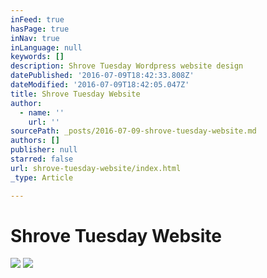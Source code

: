 ```yaml
---
inFeed: true
hasPage: true
inNav: true
inLanguage: null
keywords: []
description: Shrove Tuesday Wordpress website design
datePublished: '2016-07-09T18:42:33.808Z'
dateModified: '2016-07-09T18:42:05.047Z'
title: Shrove Tuesday Website
author:
  - name: ''
    url: ''
sourcePath: _posts/2016-07-09-shrove-tuesday-website.md
authors: []
publisher: null
starred: false
url: shrove-tuesday-website/index.html
_type: Article

---
```

# Shrove Tuesday Website
![](https://the-grid-user-content.s3-us-west-2.amazonaws.com/319fd82b-20aa-4bce-ae4f-e69fd18bb184.jpg)
![](https://the-grid-user-content.s3-us-west-2.amazonaws.com/2ab48f66-7199-49bd-b025-eadf03dac8aa.jpg)